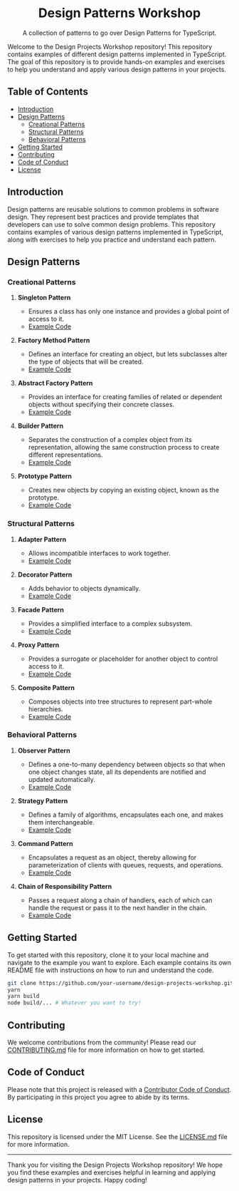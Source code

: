 <h1 align="center">Design Patterns Workshop</h1>

<p align="center">A collection of patterns to go over Design Patterns for TypeScript.</p>

Welcome to the Design Projects Workshop repository! This repository contains examples of different design patterns implemented in TypeScript. The goal of this repository is to provide hands-on examples and exercises to help you understand and apply various design patterns in your projects.

## Table of Contents

- [Introduction](#introduction)
- [Design Patterns](#design-patterns)
  - [Creational Patterns](#creational-patterns)
  - [Structural Patterns](#structural-patterns)
  - [Behavioral Patterns](#behavioral-patterns)
- [Getting Started](#getting-started)
- [Contributing](#contributing)
- [Code of Conduct](#code-of-conduct)
- [License](#license)

## Introduction

Design patterns are reusable solutions to common problems in software design. They represent best practices and provide templates that developers can use to solve common design problems. This repository contains examples of various design patterns implemented in TypeScript, along with exercises to help you practice and understand each pattern.

## Design Patterns

### Creational Patterns

1. **Singleton Pattern**

   - Ensures a class has only one instance and provides a global point of access to it.
   - [Example Code](examples/creational/singleton)

2. **Factory Method Pattern**

   - Defines an interface for creating an object, but lets subclasses alter the type of objects that will be created.
   - [Example Code](examples/creational/factory-method)

3. **Abstract Factory Pattern**

   - Provides an interface for creating families of related or dependent objects without specifying their concrete classes.
   - [Example Code](examples/creational/abstract-factory)

4. **Builder Pattern**

   - Separates the construction of a complex object from its representation, allowing the same construction process to create different representations.
   - [Example Code](examples/creational/builder)

5. **Prototype Pattern**
   - Creates new objects by copying an existing object, known as the prototype.
   - [Example Code](examples/creational/prototype)

### Structural Patterns

1. **Adapter Pattern**

   - Allows incompatible interfaces to work together.
   - [Example Code](examples/structural/adapter)

2. **Decorator Pattern**

   - Adds behavior to objects dynamically.
   - [Example Code](examples/structural/decorator)

3. **Facade Pattern**

   - Provides a simplified interface to a complex subsystem.
   - [Example Code](examples/structural/facade)

4. **Proxy Pattern**

   - Provides a surrogate or placeholder for another object to control access to it.
   - [Example Code](examples/structural/proxy)

5. **Composite Pattern**
   - Composes objects into tree structures to represent part-whole hierarchies.
   - [Example Code](examples/structural/composite)

### Behavioral Patterns

1. **Observer Pattern**

   - Defines a one-to-many dependency between objects so that when one object changes state, all its dependents are notified and updated automatically.
   - [Example Code](examples/behavioral/observer)

2. **Strategy Pattern**

   - Defines a family of algorithms, encapsulates each one, and makes them interchangeable.
   - [Example Code](examples/behavioral/strategy)

3. **Command Pattern**

   - Encapsulates a request as an object, thereby allowing for parameterization of clients with queues, requests, and operations.
   - [Example Code](examples/behavioral/command)

4. **Chain of Responsibility Pattern**
   - Passes a request along a chain of handlers, each of which can handle the request or pass it to the next handler in the chain.
   - [Example Code](examples/behavioral/chain-of-responsibility)

## Getting Started

To get started with this repository, clone it to your local machine and navigate to the example you want to explore. Each example contains its own README file with instructions on how to run and understand the code.

```bash
git clone https://github.com/your-username/design-projects-workshop.git
yarn
yarn build
node build/... # Whatever you want to try!
```

## Contributing

We welcome contributions from the community! Please read our [CONTRIBUTING.md](.github/CONTRIBUTING.md) file for more information on how to get started.

## Code of Conduct

Please note that this project is released with a [Contributor Code of Conduct](.github/CODE_OF_CONDUCT.md). By participating in this project you agree to abide by its terms.

## License

This repository is licensed under the MIT License. See the [LICENSE.md](LICENSE.md) file for more information.

---

Thank you for visiting the Design Projects Workshop repository! We hope you find these examples and exercises helpful in learning and applying design patterns in your projects. Happy coding!

